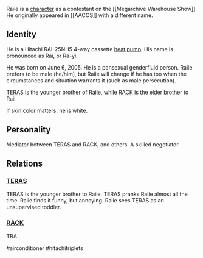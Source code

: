 
Raiie is a [character](Characters) as a contestant on the [[Megarchive Warehouse Show]]. He originally appeared in [[AACOS]] with a different name.

## Identity

He is a Hitachi RAI-25NH5 4-way cassette [heat pump](Air%20Conditioners.md). His name is pronounced as Rai, or Ra-yi.

He was born on June 6, 2005. He is a pansexual genderfluid person. Raiie prefers to be male (he/him), but Raiie will change if he has too when the circumstances and situation warrants it (such as male persecution).

[TERAS](TERAS.md) is the younger brother of Raiie, while [RACK](RACK.md) is the elder brother to Raii.

If skin color matters, he is white.
## Personality
Mediator between TERAS and RACK, and others. A skilled negotiator.

## Relations

### [TERAS](TERAS.md)

TERAS is the younger brother to Raiie. TERAS pranks Raiie almost all the time. Raiie finds it funny, but annoying. Raiie sees TERAS as an unsupervised toddler.

### [RACK](RACK.md)

TBA

#airconditioner #hitachitriplets